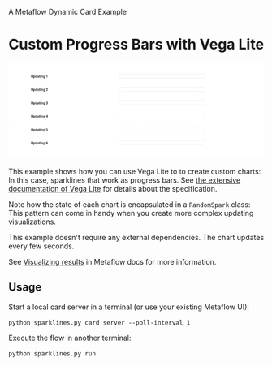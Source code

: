 
A Metaflow Dynamic Card Example
# Custom Progress Bars with Vega Lite

![](../images/rtcard-sparklines.gif)

This example shows how you can use Vega Lite to to create custom charts:
In this case, sparklines that work as progress bars. See [the extensive
documentation of Vega Lite](https://vega.github.io/vega-lite/examples/)
for details about the specification.

Note how the state of each chart is encapsulated in a `RandomSpark` class: This
pattern can come in handy when you create more complex updating visualizations.

This example doesn't require any external dependencies. The chart updates
every few seconds.

See [Visualizing results](https://docs.metaflow.org/metaflow/visualizing-results) in Metaflow docs for more information.

## Usage

Start a local card server in a terminal (or use your existing Metaflow UI):
```
python sparklines.py card server --poll-interval 1
```
Execute the flow in another terminal:
```
python sparklines.py run
```
